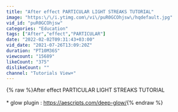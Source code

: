 ```yaml
---
title: "After effect PARTICULAR LIGHT STREAKS TUTORIAL"
image: "https:\/\/i.ytimg.com\/vi\/puR0GCOhjsw\/hqdefault.jpg"
vid_id: "puR0GCOhjsw"
categories: "Education"
tags: ["After","effect","PARTICULAR"]
date: "2022-02-02T09:31:43+03:00"
vid_date: "2021-07-26T13:09:20Z"
duration: "PT10M36S"
viewcount: "15689"
likeCount: "375"
dislikeCount: ""
channel: "Tutorials View+"
---
```

{% raw %}After effect PARTICULAR LIGHT STREAKS TUTORIAL<br /><br />* glow plugin : <a rel="nofollow" target="blank" href="https://aescripts.com/deep-glow/">https://aescripts.com/deep-glow/</a>{% endraw %}
